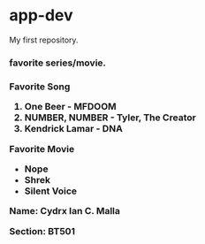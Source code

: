 # app-dev
My first repository.

<h3>favorite series/movie.<h3>

**Favorite Song**
1. One Beer - MFDOOM
2. NUMBER, NUMBER - Tyler, The Creator 
3. Kendrick Lamar - DNA

**Favorite Movie**
- Nope
- Shrek
- Silent Voice

Name: Cydrx Ian C. Malla

Section: BT501
